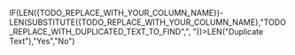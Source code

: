 IF(LEN({TODO_REPLACE_WITH_YOUR_COLUMN_NAME})-LEN(SUBSTITUTE({TODO_REPLACE_WITH_YOUR_COLUMN_NAME},"TODO_REPLACE_WITH_DUPLICATED_TEXT_TO_FIND",", "))>LEN("Duplicate Text"),"Yes","No")

